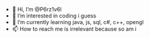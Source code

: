 - 👋 Hi, I’m @P6rz1v6l
- 👀 I’m interested in coding i guess
- 🌱 I’m currently learning java, js, sql, c#, c++, opengl
- 📫 How to reach me is irrelevant because so am i

<!---
P6rz1v6l/P6rz1v6l is a ✨ special ✨ repository because its `README.md` (this file) appears on your GitHub profile.
You can click the Preview link to take a look at your changes.
--->
